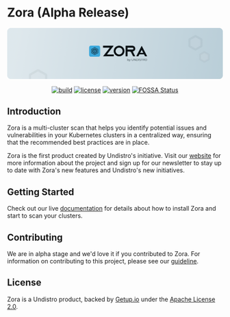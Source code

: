# Zora (Alpha Release)

<div align="center">

<a href="https://zora-docs.undistro.io/" target="_blank">
    <picture>
        <source media="(prefers-color-scheme: dark)" srcset="docs/assets/logo-github-dark.png">
        <img alt="Zora logo" src="docs/assets/logo-github-light.png">
    </picture>
</a>

[![build](https://github.com/undistro/zora/actions/workflows/build.yaml/badge.svg)](https://github.com/undistro/zora/actions/workflows/build.yaml)
[![license](https://img.shields.io/github/license/undistro/zora)](https://github.com/undistro/zora/blob/main/LICENSE)
[![version](https://img.shields.io/github/v/tag/undistro/zora?sort=semver)](https://github.com/undistro/zora/tags)
[![FOSSA Status](https://app.fossa.com/api/projects/git%2Bgithub.com%2Fundistro%2Fzora.svg?type=shield)](https://app.fossa.com/projects/git%2Bgithub.com%2Fundistro%2Fzora?ref=badge_shield)

</div>

## Introduction

Zora is a multi-cluster scan that helps you identify potential issues and vulnerabilities
in your Kubernetes clusters in a centralized way, ensuring that the recommended best practices are in place.

Zora is the first product created by Undistro's initiative. Visit our [website](https://undistro.io) for more information about the project and sign up for our newsletter to stay up to date with Zora's new features and Undistro's new initiatives.

## Getting Started

Check out our live [documentation](https://zora-docs.undistro.io) for details about how to install Zora and start to scan your clusters.

## Contributing

We are in alpha stage and we'd love it if you contributed to Zora. For information on contributing to this project, please see our [guideline](https://github.com/undistro/zora/blob/main/CONTRIBUTING.md).

## License

Zora is a Undistro product, backed by [Getup.io](https://getup.io) under the [Apache License 2.0](LICENSE).
